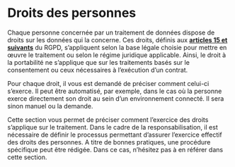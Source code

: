 # Droits des personnes

Chaque personne concernée par un traitement de données dispose de droits sur les données qui la concerne. Ces droits, définis aux [**articles 15 et suivants**](https://www.cnil.fr/fr/reglement-europeen-protection-donnees/chapitre3) du RGPD, s’appliquent selon la base légale choisie pour mettre en œuvre le traitement ou selon le régime juridique applicable. Ainsi, le droit à la portabilité ne s’applique que sur les traitements basés sur le consentement ou ceux nécessaires à l’exécution d’un contrat. 

Pour chaque droit, il vous est demandé de préciser comment celui-ci s’exerce. Il peut être automatisé, par exemple, dans le cas où la personne exerce directement son droit au sein d’un environnement connecté. Il sera sinon manuel ou la demande. 

Cette section vous permet de préciser comment l’exercice des droits s’applique sur le traitement. Dans le cadre de la responsabilisation, il est nécessaire de définir le processus permettant d’assurer l’exercice effectif des droits des personnes. A titre de bonnes pratiques, une procédure spécifique peut être rédigée. Dans ce cas, n’hésitez pas à en référer dans cette section.  


